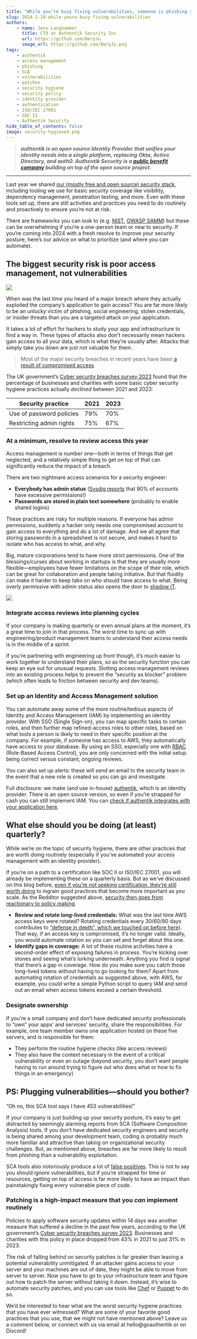 ```yaml
---
title: "While you’re busy fixing vulnerabilities, someone is phishing your employees"
slug: 2024-1-18-while-youre-busy-fixing-vulnerabilities
authors:
    - name: Jens Langhammer
      title: CTO at Authentik Security Inc
      url: https://github.com/BeryJu
      image_url: https://github.com/BeryJu.png
tags:
    - authentik
    - access management
    - phishing
    - SCA
    - vulnerabilities
    - patches
    - security hygiene
    - security policy
    - identity provider
    - authentication
    - ISO/IEC 27001
    - SOC II
    - Authentik Security
hide_table_of_contents: false
image: security-hygiene4.png
---
```


> **_authentik is an open source Identity Provider that unifies your identity needs into a single platform, replacing Okta, Active Directory, and auth0. Authentik Security is a [public benefit company](https://github.com/OpenCoreVentures/ocv-public-benefit-company/blob/main/ocv-public-benefit-company-charter.md) building on top of the open source project._**

---

Last year we shared [our (mostly free and open source) security stack](https://goauthentik.io/blog/2023-11-22-how-we-saved-over-100k), including tooling we use for basic security coverage like visibility, dependency management, penetration testing, and more. Even with these tools set up, there are still activities and practices you need to do routinely and proactively to ensure you’re not at risk.

There are frameworks you can look to (e.g. [NIST](https://www.nist.gov/cyberframework), [OWASP SAMM](https://owasp.org/www-project-samm/)) but these can be overwhelming if you’re a one-person team or new to security. If you’re coming into 2024 with a fresh resolve to improve your security posture, here’s our advice on what to prioritize (and where you can automate).

## The biggest security risk is poor access management, not vulnerabilities

![](./phish1.png)

When was the last time you heard of a major breach where they actually exploited the company’s application to gain access? You are far more likely to be an unlucky victim of phishing, social engineering, stolen credentials, or insider threats than you are a targeted attack on your application.

It takes a lot of effort for hackers to study your app and infrastructure to find a way in. These types of attacks also don’t necessarily mean hackers gain access to all your data, which is what they’re usually after. Attacks that simply take you down are just not valuable for them.

> Most of the major security breaches in recent years have been [a result of compromised access](https://goauthentik.io/blog/2023-10-23-another-okta-breach).

The UK government’s [Cyber security breaches survey 2023](https://www.gov.uk/government/statistics/cyber-security-breaches-survey-2023/cyber-security-breaches-survey-2023) found that the percentage of businesses and charities with some basic cyber security hygiene practices actually _declined_ between 2021 and 2023:

| Security practice        | 2021 | 2023 |
| ------------------------ | ---- | ---- |
| Use of password policies | 79%  | 70%  |
| Restricting admin rights | 75%  | 67%  |

### At a minimum, resolve to review access this year

Access management is number one—both in terms of things that get neglected, and a relatively simple thing to get on top of that can significantly reduce the impact of a breach.

There are two nightmare access scenarios for a security engineer:

-   **Everybody has admin status** ([Sysdig reports](https://sysdig.com/2023-cloud-native-security-and-usage-report/) that 90% of accounts have excessive permissions!)
-   **Passwords are stored in plain text somewhere** (probably to enable shared logins)

These practices are risky for multiple reasons. If everyone has admin permissions, suddenly a hacker only needs one compromised account to gain access to everything and do a lot of damage. And we all agree that storing passwords in a spreadsheet is not secure, and makes it hard to isolate who has access to what, and why.

Big, mature corporations tend to have more strict permissions. One of the blessings/curses about working in startups is that they are usually more flexible—employees have fewer limitations on the scope of their role, which can be great for collaboration and people taking initiative. But that fluidity can make it harder to keep tabs on who should have access to what. Being overly permissive with admin status also opens the door to [shadow IT](https://en.wikipedia.org/wiki/Shadow_IT).

![](./phish2.png)

### Integrate access reviews into planning cycles

If your company is making quarterly or even annual plans at the moment, it’s a great time to join in that process. The worst time to sync up with engineering/product management teams to understand their access needs is in the middle of a sprint.

If you’re partnering with engineering up front though, it’s much easier to work together to understand their plans, so as the security function you can keep an eye out for unusual requests. Slotting access management reviews into an existing process helps to prevent the “security as blocker” problem (which often leads to friction between security and dev teams).

### Set up an Identity and Access Management solution

You can automate away some of the more routine/tedious aspects of Identity and Access Management (IAM) by implementing an identity provider. With SSO (Single Sign-on), you can map specific tasks to certain roles, and then further map refined-access roles to other roles, based on what tools a person is likely to need in their specific position at the company. For example, if someone has access to AWS, they automatically have access to your database. By using an SSO, especially one with [RBAC](https://goauthentik.io/docs/user-group-role/access-control) (Role-Based Access Control), you are only concerned with the initial setup being correct versus constant, ongoing reviews.

You can also set up alerts: these will send an email to the security team in the event that a new role is created so you can go and investigate.

Full disclosure: we make (and use in-house) [authentik](https://goauthentik.io/), which is an identity provider. There is an open source version, so even if you’re strapped for cash you can still implement IAM. You can [check if authentik integrates with your application here](https://goauthentik.io/integrations/).

## What else should you be doing (at least) quarterly?

While we’re on the topic of security hygiene, there are other practices that are worth doing routinely (especially if you’ve automated your access management with an identity provider).

If you’re on a path to a certification like SOC II or ISO/IEC 27001, you will already be implementing these on a quarterly basis. But as we’ve discussed on this blog before, [even if you’re not seeking certification, they’re still worth doing](https://goauthentik.io/blog/2023-11-22-how-we-saved-over-100k#do-you-really-need-certifications) to ingrain good practices that become more important as you scale. As the Redditor suggested above, [security then goes from reactionary to policy making](https://www.reddit.com/r/cybersecurity/comments/12ygfnw/comment/jhnqgnt/).

-   **Review and rotate long-lived credentials:** What was the last time AWS access keys were rotated? Rotating credentials every 30/60/90 days contributes to [“defense in depth”, which we touched on before here](https://goauthentik.io/blog/2023-11-22-how-we-saved-over-100k#organizational-security)). That way, if an access key is compromised, it’s no longer valid. Ideally, you would automate rotation so you can set and forget about this one.
-   **Identify gaps in coverage:** A lot of these routine activities have a second-order effect of exposing failures in process. You’re kicking over stones and seeing what’s lurking underneath. Anything you find is signal that there’s a gap in coverage. How do you make sure you catch those long-lived tokens without having to go looking for them? Apart from automating rotation of credentials as suggested above, with AWS, for example, you could write a simple Python script to query IAM and send out an email when access tokens exceed a certain threshold.

### Designate ownership

If you’re a small company and don’t have dedicated security professionals to “own” your apps’ and services’ security, share the responsibilities. For example, one team member owns one application hosted on these five servers, and is responsible for them:

-   They perform the routine hygiene checks (like access reviews)
-   They also have the context necessary in the event of a critical vulnerability or even an outage (beyond security, you don’t want people having to run around trying to figure out who does what or how to fix things in an emergency)

## PS: Plugging vulnerabilities—should you bother?

“Oh no, this SCA tool says I have 453 vulnerabilities!”

If your company is just building up your security posture, it’s easy to get distracted by seemingly alarming reports from SCA (Software Composition Analysis) tools. If you don’t have dedicated security engineers and security is being shared among your development team, coding is probably much more familiar and attractive than taking on organizational security challenges. But, as mentioned above, breaches are far more likely to result from phishing than a vulnerability exploitation.

SCA tools also notoriously produce a lot of [false positives](https://goauthentik.io/blog/2023-11-30-automated-security-versus-the-security-mindset#some-of-the-drawbacks-of-vulnerability-scanning-tools). This is not to say you should ignore vulnerabilities, but if you’re strapped for time or resources, getting on top of access is far more likely to have an impact than painstakingly fixing every vulnerable piece of code.

### Patching is a high-impact measure that you _can_ implement routinely

Policies to apply software security updates within 14 days was another measure that suffered a decline in the past few years, according to the UK government’s [Cyber security breaches survey 2023](https://www.gov.uk/government/statistics/cyber-security-breaches-survey-2023/cyber-security-breaches-survey-2023). Businesses and charities with this policy in place dropped from 43% in 2021 to just 31% in 2023.

The risk of falling behind on security patches is far greater than leaving a potential vulnerability unmitigated. If an attacker gains access to your server and your machines are out of date, they might be able to move from server to server. Now you have to go to your infrastructure team and figure out how to patch the server without taking it down. Instead, it’s wise to automate security patches, and you can use tools like [Chef](https://www.chef.io/products/chef-infra) or [Puppet](https://www.puppet.com/) to do so.

We’d be interested to hear what are the worst security hygiene practices that you have ever witnessed? What are some of your favorite good practices that you use, that we might not have mentioned above? Leave us a comment below, or connect with us via email at hello@goauthentik or on Discord!

